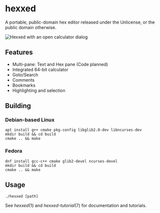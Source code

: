 # hexxed

A portable, public-domain hex editor released under the Unlicense, or the public domain otherwise.

![Hexxed with an open calculator dialog](https://i.imgur.com/66jwWmv.png)

## Features

* Multi-pane: Text and Hex pane (Code planned)
* Integrated 64-bit calculator
* Goto/Search
* Comments
* Bookmarks
* Highlighting and selection

## Building

### Debian-based Linux

```
apt install g++ cmake pkg-config libglib2.0-dev libncurses-dev
mkdir build && cd build
cmake .. && make
```
### Fedora

```
dnf install gcc-c++ cmake glib2-devel ncurses-devel
mkdir build && cd build
cmake .. && make
```

## Usage

```
./hexxed [path]
```

See *hexxed*(1) and *hexxed-tutorial*(7) for documentation and tutorials.
